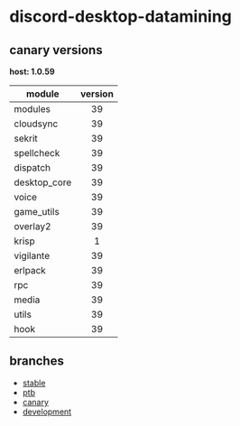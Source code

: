 # discord-desktop-datamining

## canary versions

**host: 1.0.59**

| module | version |
| ------ | :-----: |
| modules | 39 |
| cloudsync | 39 |
| sekrit | 39 |
| spellcheck | 39 |
| dispatch | 39 |
| desktop_core | 39 |
| voice | 39 |
| game_utils | 39 |
| overlay2 | 39 |
| krisp | 1 |
| vigilante | 39 |
| erlpack | 39 |
| rpc | 39 |
| media | 39 |
| utils | 39 |
| hook | 39 |

## branches

- [stable](https://github.com/OpenAsar/discord-desktop-datamining/tree/stable)
- [ptb](https://github.com/OpenAsar/discord-desktop-datamining/tree/ptb)
- [canary](https://github.com/OpenAsar/discord-desktop-datamining/tree/canary)
- [development](https://github.com/OpenAsar/discord-desktop-datamining/tree/development)